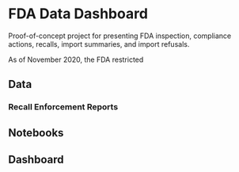 # FDA Data Dashboard

Proof-of-concept project for presenting FDA inspection, compliance actions, recalls, import summaries, and import refusals.

As of November 2020, the FDA restricted 

## Data

### Recall Enforcement Reports

## Notebooks

## Dashboard
